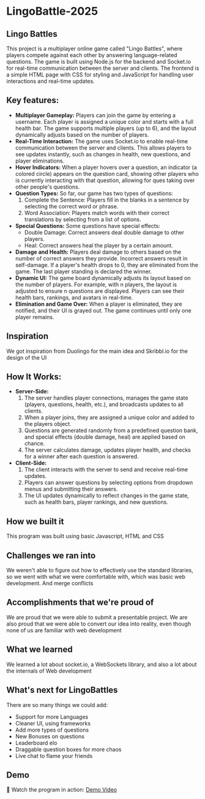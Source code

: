 # LingoBattle-2025
## Lingo Battles
This project is a multiplayer online game called "Lingo Battles", where players compete against each other by answering language-related questions. The game is built using Node.js for the backend and Socket.io for real-time communication between the server and clients. The frontend is a simple HTML page with CSS for styling and JavaScript for handling user interactions and real-time updates.

## Key features:
- **Multiplayer Gameplay:** Players can join the game by entering a username. Each player is assigned a unique color and starts with a full health bar. The game supports multiple players (up to 6), and the layout dynamically adjusts based on the number of players.
- **Real-Time Interaction:** The game uses Socket.io to enable real-time communication between the server and clients. This allows players to see updates instantly, such as changes in health, new questions, and player eliminations.
- **Hover Indicators:** When a player hovers over a question, an indicator (a colored circle) appears on the question card, showing other players who is currently interacting with that question, allowing for ques taking over other people's questions.
- **Question Types:** So far, our game has two types of questions:
  1. Complete the Sentence: Players fill in the blanks in a sentence by selecting the correct word or phrase.
  2. Word Association: Players match words with their correct translations by selecting from a list of options.
- **Special Questions:** Some questions have special effects:
    - Double Damage: Correct answers deal double damage to other players. 
    - Heal: Correct answers heal the player by a certain amount.
- **Damage and Health:** Players deal damage to others based on the number of correct answers they provide. Incorrect answers result in self-damage. If a player's health drops to 0, they are eliminated from the game. The last player standing is declared the winner.
- **Dynamic UI:** The game board dynamically adjusts its layout based on the number of players. For example, with n players, the layout is adjusted to ensure n questions are displayed. Players can see their health bars, rankings, and avatars in real-time.
- **Elimination and Game Over:** When a player is eliminated, they are notified, and their UI is grayed out. The game continues until only one player remains.

## Inspiration
We got inspiration from Duolingo for the main idea and Skribbl.io for the design of the UI

## How It Works:
- **Server-Side:** 
  1. The server handles player connections, manages the game state (players, questions, health, etc.), and broadcasts updates to all clients.
  2. When a player joins, they are assigned a unique color and added to the players object.
  3. Questions are generated randomly from a predefined question bank, and special effects (double damage, heal) are applied based on chance.
  4. The server calculates damage, updates player health, and checks for a winner after each question is answered.
- **Client-Side:**
  1. The client interacts with the server to send and receive real-time updates.
  2. Players can answer questions by selecting options from dropdown menus and submitting their answers.
  3. The UI updates dynamically to reflect changes in the game state, such as health bars, player rankings, and new questions.

## How we built it
This program was built using basic Javascript, HTML and CSS

## Challenges we ran into
We weren't able to figure out how to effectively use the standard libraries, so we went with what we were comfortable with, which was basic web development. And merge conflicts

## Accomplishments that we're proud of
We are proud that we were able to submit a presentable project. We are also proud that we were able to convert our idea into reality, even though none of us are familiar with web development

## What we learned
We learned a lot about socket.io, a WebSockets library, and also a lot about the internals of Web development

## What's next for LingoBattles
There are so many things we could add:
- Support for more Languages
- Cleaner UI, using frameworks
- Add more types of questions
- New Bonuses on questions
- Leaderboard elo
- Draggable question boxes for more chaos
- Live chat to flame your friends


## Demo
🎥 Watch the program in action: [Demo Video](https://youtu.be/A1DDtoRKAC8)
